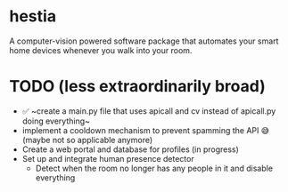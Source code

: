 # hestia
A computer-vision powered software package that automates your smart home devices whenever you walk into your room.


# TODO (less extraordinarily broad)
-  ✅ ~create a main.py file that uses apicall and cv instead of apicall.py doing everything~
- implement a cooldown mechanism to prevent spamming the API 😅 (maybe not so applicable anymore)
- Create a web portal and database for profiles (in progress)
- Set up and integrate human presence detector
   - Detect when the room no longer has any people in it and disable everything

